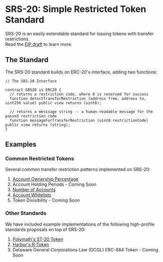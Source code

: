 # SRS-20: Simple Restricted Token Standard

SRS-20 is an easily extendable standard for issuing tokens with transfer restrictions.  
Read the [EIP draft](https://github.com/tokensoft/simple-restricted-token-standard/blob/master/eip-draft_simple_restr_token.md) to learn more.

## The Standard
The SRS-20 standard builds on ERC-20's interface, adding two functions:
```solidity
// The SRS-20 Interface

contract SRS20 is ERC20 {
  // returns a restriction code, where 0 is reserved for success
  function detectTransferRestriction (address from, address to, uint256 value) public view returns (uint8);

  // returns a messsage string -- a human-readable message for the passed restriction code 
  function messageForTransferRestriction (uint8 restrictionCode) public view returns (string);
}
```

## Examples

### Common Restricted Tokens

Several common transfer restriction patterns implemented on SRS-20:

1.  [Account Ownership Percentage](https://github.com/tokensoft/simple-restricted-token-standard/tree/master/contracts/examples/ownership-percentage)
2.  Account Holding Periods - Coming Soon
3.  [Number of Accounts](https://github.com/tokensoft/simple-restricted-token-standard/tree/master/contracts/examples/number-of-accounts)
4.  [Account Whitelists](https://github.com/tokensoft/simple-restricted-token-standard/tree/master/contracts/examples/whitelists)
5.  Token Divisibility - Coming Soon

### Other Standards

We have included example implementations of the following high-profile standards proposals on top of SRS-20:

1.  [Polymath's ST-20 Token](https://github.com/tokensoft/simple-restricted-token-standard/tree/master/contracts/examples/other-standards)
2.  [Harbor's R-Token](https://github.com/tokensoft/simple-restricted-token-standard/tree/master/contracts/examples/other-standards/R-Token)
3.  Delaware General Corporations Law (DCGL) ERC-884 Token - Coming Soon
